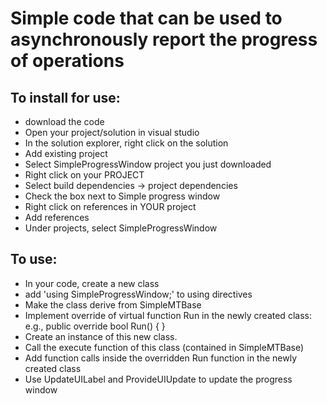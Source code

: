 # Simple code that can be used to asynchronously report the progress of operations

## To install for use:
- download the code
- Open your project/solution in visual studio
- In the solution explorer, right click on the solution
- Add existing project
- Select SimpleProgressWindow project you just downloaded
- Right click on your PROJECT
- Select build dependencies -> project dependencies
- Check the box next to Simple progress window
- Right click on references in YOUR project
- Add references
- Under projects, select SimpleProgressWindow

## To use:
- In your code, create a new class
- add 'using SimpleProgressWindow;' to using directives
- Make the class derive from SimpleMTBase
- Implement override of virtual function Run in the newly created class:
e.g.,
public override bool Run()
{
}
- Create an instance of this new class.
- Call the execute function of this class (contained in SimpleMTBase)
- Add function calls inside the overridden Run function in the newly created class
- Use UpdateUILabel and ProvideUIUpdate to update the progress window